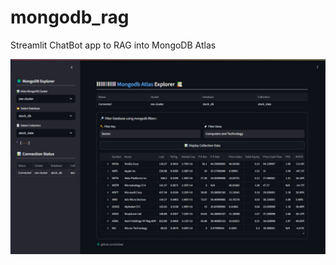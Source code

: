 # mongodb_rag
Streamlit ChatBot app to RAG into MongoDB Atlas

![Mongodb App Dashboard](sc_mdb.jpg)
